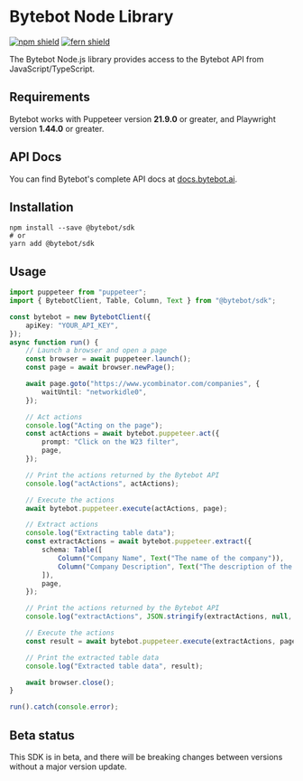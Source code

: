 # Bytebot Node Library

[![npm shield](https://img.shields.io/npm/v/@bytebot/sdk)](https://www.npmjs.com/package/@bytebot/sdk)
[![fern shield](https://img.shields.io/badge/%F0%9F%8C%BF-SDK%20generated%20by%20Fern-brightgreen)](https://github.com/fern-api/fern)

The Bytebot Node.js library provides access to the Bytebot API from JavaScript/TypeScript.

## Requirements

Bytebot works with Puppeteer version **21.9.0** or greater, and Playwright version **1.44.0** or greater.

## API Docs

You can find Bytebot's complete API docs at [docs.bytebot.ai](https://docs.bytebot.ai).

## Installation

```
npm install --save @bytebot/sdk
# or
yarn add @bytebot/sdk
```

## Usage

```typescript
import puppeteer from "puppeteer";
import { BytebotClient, Table, Column, Text } from "@bytebot/sdk";

const bytebot = new BytebotClient({
    apiKey: "YOUR_API_KEY",
});
async function run() {
    // Launch a browser and open a page
    const browser = await puppeteer.launch();
    const page = await browser.newPage();

    await page.goto("https://www.ycombinator.com/companies", {
        waitUntil: "networkidle0",
    });

    // Act actions
    console.log("Acting on the page");
    const actActions = await bytebot.puppeteer.act({
        prompt: "Click on the W23 filter",
        page,
    });

    // Print the actions returned by the Bytebot API
    console.log("actActions", actActions);

    // Execute the actions
    await bytebot.puppeteer.execute(actActions, page);

    // Extract actions
    console.log("Extracting table data");
    const extractActions = await bytebot.puppeteer.extract({
        schema: Table([
            Column("Company Name", Text("The name of the company")),
            Column("Company Description", Text("The description of the company")),
        ]),
        page,
    });

    // Print the actions returned by the Bytebot API
    console.log("extractActions", JSON.stringify(extractActions, null, 2));

    // Execute the actions
    const result = await bytebot.puppeteer.execute(extractActions, page);

    // Print the extracted table data
    console.log("Extracted table data", result);

    await browser.close();
}

run().catch(console.error);
```

## Beta status

This SDK is in beta, and there will be breaking changes between versions without a major version update.
